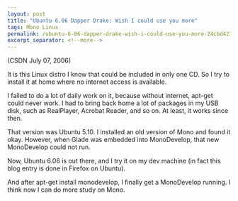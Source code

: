 ```yaml
---
layout: post
title: "Ubuntu 6.06 Dapper Drake: Wish I could use you more"
tags: Mono Linux
permalink: /ubuntu-6-06-dapper-drake-wish-i-could-use-you-more-24cbd42145
excerpt_separator: <!--more-->
---
```

(CSDN July 07, 2006)

It is this Linux distro I know that could be included in only one CD. So I try to install it at home where no internet access is available.
<!--more-->

I failed to do a lot of daily work on it, because without internet, apt-get could never work. I had to bring back home a lot of packages in my USB disk, such as RealPlayer, Acrobat Reader, and so on. At least, it works since then.

That version was Ubuntu 5.10. I installed an old version of Mono and found it okay. However, when Glade was embedded into MonoDevelop, that new MonoDevelop could not run.

Now, Ubuntu 6.06 is out there, and I try it on my dev machine (in fact this blog entry is done in Firefox on Ubuntu).

And after apt-get install monodevelop, I finally get a MonoDevelop running. I think now I can do more study on Mono.
